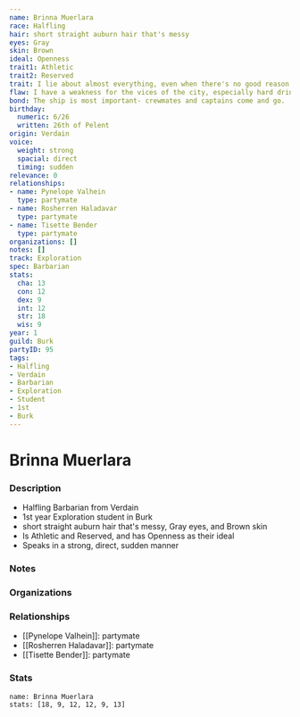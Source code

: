 ```yaml
---
name: Brinna Muerlara
race: Halfling
hair: short straight auburn hair that's messy
eyes: Gray
skin: Brown
ideal: Openness
trait1: Athletic
trait2: Reserved
trait: I lie about almost everything, even when there's no good reason to.
flaw: I have a weakness for the vices of the city, especially hard drink.
bond: The ship is most important- crewmates and captains come and go.
birthday:
  numeric: 6/26
  written: 26th of Pelent
origin: Verdain
voice:
  weight: strong
  spacial: direct
  timing: sudden
relevance: 0
relationships:
- name: Pynelope Valhein
  type: partymate
- name: Rosherren Haladavar
  type: partymate
- name: Tisette Bender
  type: partymate
organizations: []
notes: []
track: Exploration
spec: Barbarian
stats:
  cha: 13
  con: 12
  dex: 9
  int: 12
  str: 18
  wis: 9
year: 1
guild: Burk
partyID: 95
tags:
- Halfling
- Verdain
- Barbarian
- Exploration
- Student
- 1st
- Burk
---
```

# Brinna Muerlara
### Description
- Halfling Barbarian from Verdain
- 1st year Exploration student in Burk
- short straight auburn hair that's messy, Gray eyes, and Brown skin
- Is Athletic and Reserved, and has Openness as their ideal
- Speaks in a strong, direct, sudden manner

### Notes

### Organizations

### Relationships
- [[Pynelope Valhein]]: partymate
- [[Rosherren Haladavar]]: partymate
- [[Tisette Bender]]: partymate

### Stats
```statblock
name: Brinna Muerlara
stats: [18, 9, 12, 12, 9, 13]
```